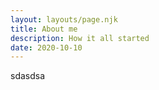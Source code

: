```yaml
---
layout: layouts/page.njk
title: About me
description: How it all started
date: 2020-10-10
---
```

sdasdsa
